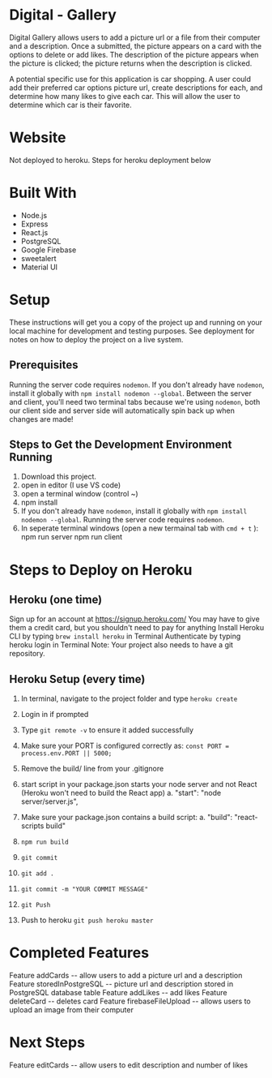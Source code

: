 # Digital - Gallery

Digital Gallery allows users to add a picture url or a file from their computer and a description. Once a submitted, the picture appears on a card with the options to delete or add likes. The description of the picture appears when the picture is clicked; the picture returns when the description is clicked. 

A potential specific use for this application is car shopping. A user could add their preferred car options picture url, create descriptions for each, and determine how many likes to give each car. This will allow the user to determine which car is their favorite.

# Website
Not deployed to heroku. Steps for heroku deployment below

# Built With
* Node.js
* Express
* React.js
* PostgreSQL
* Google Firebase
* sweetalert
* Material UI

# Setup

These instructions will get you a copy of the project up and running on your local machine for development and testing purposes. See deployment for notes on how to deploy the project on a live system.

## Prerequisites

Running the server code requires `nodemon`. If you don't already have `nodemon`, install it globally with `npm install nodemon --global`. 
Between the server and client, you'll need two terminal tabs because we're using `nodemon`, both our client side and server side will automatically spin back up when changes are made!

## Steps to Get the Development Environment Running

1. Download this project.
2. open in editor (I use VS code)
3. open a terminal window (control ~)
4. npm install
5. If you don't already have `nodemon`, install it globally with `npm install nodemon --global`.
Running the server code requires `nodemon`. 
6. In seperate terminal windows (open a new termainal tab with `cmd + t` ):
    npm run server
    npm run client

# Steps to Deploy on Heroku

## Heroku (one time)
Sign up for an account at https://signup.heroku.com/
You may have to give them a credit card, but you shouldn't need to pay for anything
Install Heroku CLI by typing `brew install heroku` in Terminal
Authenticate by typing heroku login in Terminal
Note: Your project also needs to have a git repository.

## Heroku Setup (every time)
1. In terminal, navigate to the project folder and type `heroku create`
2. Login in if prompted
3. Type `git remote -v` to ensure it added successfully
4. Make sure your PORT is configured correctly as: `const PORT = process.env.PORT || 5000;`


1. Remove the build/ line from your .gitignore 
2. start script in your package.json starts your node server and not React (Heroku won't need to build the React app)
    a. "start": "node server/server.js",
3. Make sure your package.json contains a build script:
    a. "build": "react-scripts build"
4. `npm run build`
5. `git commit`
6. `git add .` 
7. `git commit -m "YOUR COMMIT MESSAGE"`
8. `git Push`
9. Push to heroku `git push heroku master`

# Completed Features

Feature addCards -- allow users to add a picture url and a description
Feature storedInPostgreSQL -- picture url and description stored in PostgreSQL database table
Feature addLikes -- add likes 
Feature deleteCard -- deletes card 
Feature firebaseFileUpload -- allows users to upload an image from their computer

# Next Steps

Feature editCards -- allow users to edit description and number of likes






